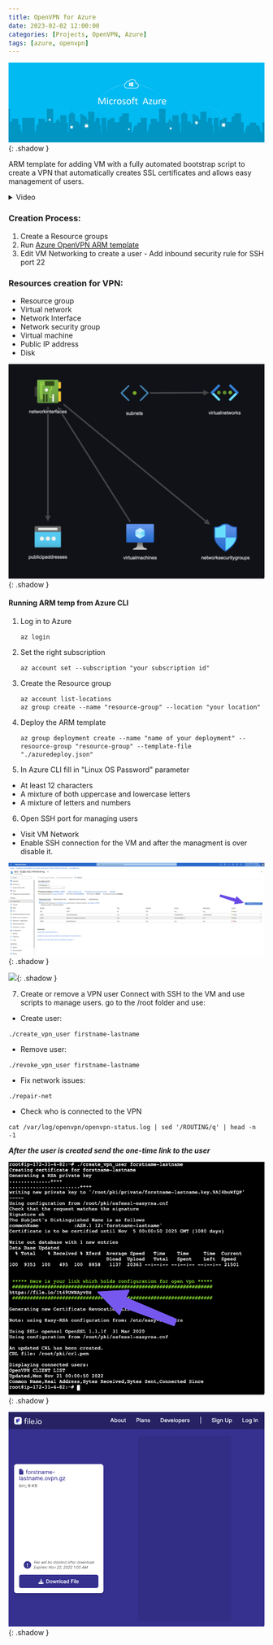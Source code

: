 ```yaml
---
title: OpenVPN for Azure
date: 2023-02-02 12:00:00
categories: [Projects, OpenVPN, Azure]
tags: [azure, openvpn]
---
```

![](https://github.com/senad-d/senad-d.github.io/blob/main/_media/images/azure-banner.png?raw=true){: .shadow }

ARM template for adding VM with a fully automated bootstrap script to create a VPN that automatically creates SSL certificates and allows easy management of users.

<details><summary> Video </summary>

<div style="max-width: 100%; max-height: auto;">
  <video controls style="width: 100%; height: auto;">
    <source src="https://github.com/senad-d/senad-d.github.io/raw/main/_media/video/azure_arm_vpn.mp4" type="video/mp4">
    Your browser does not support the video tag.
  </video>
</div>

</details>


### Creation Process:
1. Create a Resource groups
2. Run [Azure OpenVPN ARM template](https://senad-d.github.io/posts/projects-openvpn-azure-arm/) 
3. Edit VM Networking to create a user
		- Add inbound security rule for SSH port 22

### Resources creation for VPN:
- Resource group
- Virtual network
- Network Interface
- Network security group
- Virtual machine
- Public IP address
- Disk

![](https://github.com/senad-d/senad-d.github.io/blob/main/_media/images/20221121004547.png?raw=true){: .shadow }

#### Running ARM temp from Azure CLI

1. Log in to Azure

   ```shell
   az login
   ```

2. Set the right subscription

   ```shell
   az account set --subscription "your subscription id"
   ```

3. Create the Resource group

   ```shell
   az account list-locations
   az group create --name "resource-group" --location "your location"
   ```

4. Deploy the ARM template

   ```shell
   az group deployment create --name "name of your deployment" --resource-group "resource-group" --template-file "./azuredeploy.json"
   ```

5. In Azure CLI fill in "Linux OS Password" parameter

-   At least 12 characters
-   A mixture of both uppercase and lowercase letters
-   A mixture of letters and numbers
6. Open SSH port for managing users
- Visit VM Network 
- Enable SSH connection for the VM and after the managment is over disable it.

![](https://github.com/senad-d/senad-d.github.io/blob/main/_media/images/add_ssh_rule.png?raw=true){: .shadow }

![](https://github.com/senad-d/senad-d.github.io/blob/main/_media/images/inbound_security_rule_azure.png?raw=true){: .shadow }

7. Create or remove a VPN user
Connect with SSH to the VM and use scripts to manage users.
go to the /root folder and use:
- Create user:
```shell
./create_vpn_user firstname-lastname
```
- Remove user:
```shell
./revoke_vpn_user firstname-lastname
```
- Fix network issues:
```shell
./repair-net
```
- Check who is connected to the VPN
```shell
cat /var/log/openvpn/openvpn-status.log | sed '/ROUTING/q' | head -n -1
```
***After the user is created send the one-time link to the user***

![](https://github.com/senad-d/senad-d.github.io/blob/main/_media/images/vpn_user.png?raw=true){: .shadow }

![](https://github.com/senad-d/senad-d.github.io/blob/main/_media/images/file_io.png?raw=true){: .shadow }
